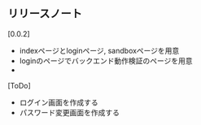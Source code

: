 ## リリースノート

[0.0.2]
* indexページとloginページ, sandboxページを用意
* loginのページでバックエンド動作検証のページを用意
* 

[ToDo]
* ログイン画面を作成する
* パスワード変更画面を作成する